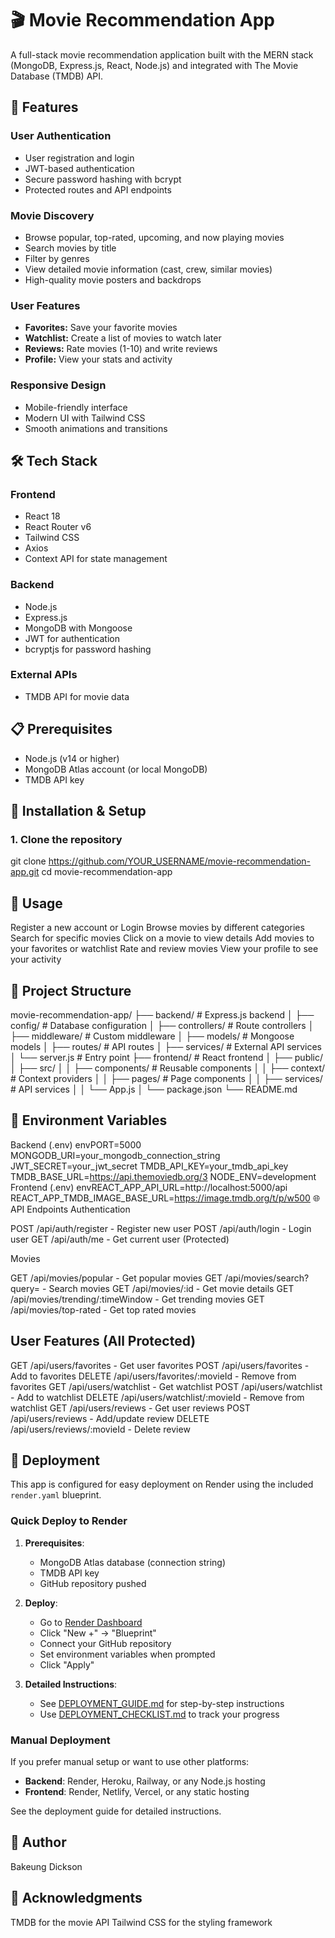 # 🎬 Movie Recommendation App

A full-stack movie recommendation application built with the MERN stack (MongoDB, Express.js, React, Node.js) and integrated with The Movie Database (TMDB) API.

## 🌟 Features

### User Authentication
- User registration and login
- JWT-based authentication
- Secure password hashing with bcrypt
- Protected routes and API endpoints

### Movie Discovery
- Browse popular, top-rated, upcoming, and now playing movies
- Search movies by title
- Filter by genres
- View detailed movie information (cast, crew, similar movies)
- High-quality movie posters and backdrops

### User Features
- **Favorites:** Save your favorite movies
- **Watchlist:** Create a list of movies to watch later
- **Reviews:** Rate movies (1-10) and write reviews
- **Profile:** View your stats and activity

### Responsive Design
- Mobile-friendly interface
- Modern UI with Tailwind CSS
- Smooth animations and transitions

## 🛠️ Tech Stack

### Frontend
- React 18
- React Router v6
- Tailwind CSS
- Axios
- Context API for state management

### Backend
- Node.js
- Express.js
- MongoDB with Mongoose
- JWT for authentication
- bcryptjs for password hashing

### External APIs
- TMDB API for movie data

## 📋 Prerequisites

- Node.js (v14 or higher)
- MongoDB Atlas account (or local MongoDB)
- TMDB API key

## 🚀 Installation & Setup

### 1. Clone the repository
git clone https://github.com/YOUR_USERNAME/movie-recommendation-app.git
cd movie-recommendation-app

## 📱 Usage

Register a new account or Login
Browse movies by different categories
Search for specific movies
Click on a movie to view details
Add movies to your favorites or watchlist
Rate and review movies
View your profile to see your activity

## 📁 Project Structure
movie-recommendation-app/
├── backend/                 # Express.js backend
│   ├── config/             # Database configuration
│   ├── controllers/        # Route controllers
│   ├── middleware/         # Custom middleware
│   ├── models/            # Mongoose models
│   ├── routes/            # API routes
│   ├── services/          # External API services
│   └── server.js          # Entry point
├── frontend/               # React frontend
│   ├── public/
│   ├── src/
│   │   ├── components/    # Reusable components
│   │   ├── context/       # Context providers
│   │   ├── pages/         # Page components
│   │   ├── services/      # API services
│   │   └── App.js
│   └── package.json
└── README.md

## 🔐 Environment Variables
Backend (.env)
envPORT=5000
MONGODB_URI=your_mongodb_connection_string
JWT_SECRET=your_jwt_secret
TMDB_API_KEY=your_tmdb_api_key
TMDB_BASE_URL=https://api.themoviedb.org/3
NODE_ENV=development
Frontend (.env)
envREACT_APP_API_URL=http://localhost:5000/api
REACT_APP_TMDB_IMAGE_BASE_URL=https://image.tmdb.org/t/p/w500
🌐 API Endpoints
Authentication

POST /api/auth/register - Register new user
POST /api/auth/login - Login user
GET /api/auth/me - Get current user (Protected)

Movies

GET /api/movies/popular - Get popular movies
GET /api/movies/search?query= - Search movies
GET /api/movies/:id - Get movie details
GET /api/movies/trending/:timeWindow - Get trending movies
GET /api/movies/top-rated - Get top rated movies

## User Features (All Protected)

GET /api/users/favorites - Get user favorites
POST /api/users/favorites - Add to favorites
DELETE /api/users/favorites/:movieId - Remove from favorites
GET /api/users/watchlist - Get watchlist
POST /api/users/watchlist - Add to watchlist
DELETE /api/users/watchlist/:movieId - Remove from watchlist
GET /api/users/reviews - Get user reviews
POST /api/users/reviews - Add/update review
DELETE /api/users/reviews/:movieId - Delete review

## 🚀 Deployment

This app is configured for easy deployment on Render using the included `render.yaml` blueprint.

### Quick Deploy to Render

1. **Prerequisites**:
   - MongoDB Atlas database (connection string)
   - TMDB API key
   - GitHub repository pushed

2. **Deploy**:
   - Go to [Render Dashboard](https://dashboard.render.com)
   - Click "New +" → "Blueprint"
   - Connect your GitHub repository
   - Set environment variables when prompted
   - Click "Apply"

3. **Detailed Instructions**:
   - See [DEPLOYMENT_GUIDE.md](./DEPLOYMENT_GUIDE.md) for step-by-step instructions
   - Use [DEPLOYMENT_CHECKLIST.md](./DEPLOYMENT_CHECKLIST.md) to track your progress

### Manual Deployment

If you prefer manual setup or want to use other platforms:
- **Backend**: Render, Heroku, Railway, or any Node.js hosting
- **Frontend**: Render, Netlify, Vercel, or any static hosting

See the deployment guide for detailed instructions.

## 👤 Author
Bakeung Dickson


## 🙏 Acknowledgments

TMDB for the movie API
Tailwind CSS for the styling framework
